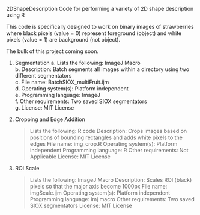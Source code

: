 2DShapeDescription
Code for performing a variety of 2D shape description using R

This code is specifically designed to work on binary images of strawberries where black pixels (value = 0) represent foreground (object) and white pixels (value = 1) are background (not object).

The bulk of this project coming soon.

1. Segmentation
    a.  Lists the following: ImageJ Macro  
    b. Description: Batch segments all images within a directory using two different segmentators  
    c. File name: BatchSIOX_multiFruit.ijm  
    d. Operating system(s): Platform independent  
    e. Programming language: ImageJ  
    f. Other requirements: Two saved SIOX segmentators  
    g. License: MIT License  

2. Cropping and Edge Addition
    >Lists the following: R code
    >Description: Crops images based on positions of bounding rectangles and adds white pixels to the edges
    >File name: img_crop.R
    >Operating system(s): Platform independent
    >Programming language: R
    >Other requirements: Not Applicable
    >License: MIT License

3. ROI Scale
    >Lists the following: ImageJ Macro
    >Description: Scales ROI (black) pixels so that the major axis become 1000px
    >File name: imgScale.ijm
    >Operating system(s): Platform independent
    >Programming language: imj macro
    >Other requirements: Two saved SIOX segmentators
    >License: MIT License
